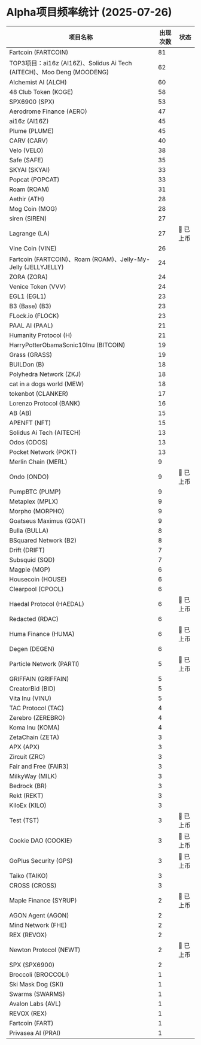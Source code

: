 # Alpha项目频率统计 (2025-07-26)

| 项目名称 | 出现次数 | 状态 |
| --- | --- | --- |
| Fartcoin (FARTCOIN) | 81 |  |
| TOP3项目：ai16z (AI16Z)、Solidus Ai Tech (AITECH)、Moo Deng (MOODENG) | 62 |  |
| Alchemist AI (ALCH) | 60 |  |
| 48 Club Token (KOGE) | 58 |  |
| SPX6900 (SPX) | 53 |  |
| Aerodrome Finance (AERO) | 47 |  |
| ai16z (AI16Z) | 45 |  |
| Plume (PLUME) | 45 |  |
| CARV (CARV) | 40 |  |
| Velo (VELO) | 38 |  |
| Safe (SAFE) | 35 |  |
| SKYAI (SKYAI) | 33 |  |
| Popcat (POPCAT) | 33 |  |
| Roam (ROAM) | 31 |  |
| Aethir (ATH) | 28 |  |
| Mog Coin (MOG) | 28 |  |
| siren (SIREN) | 27 |  |
| Lagrange (LA) | 27 | 🔔 已上币 |
| Vine Coin (VINE) | 26 |  |
| Fartcoin (FARTCOIN)、Roam (ROAM)、Jelly-My-Jelly (JELLYJELLY) | 24 |  |
| ZORA (ZORA) | 24 |  |
| Venice Token (VVV) | 24 |  |
| EGL1 (EGL1) | 23 |  |
| B3 (Base) (B3) | 23 |  |
| FLock.io (FLOCK) | 23 |  |
| PAAL AI (PAAL) | 21 |  |
| Humanity Protocol (H) | 21 |  |
| HarryPotterObamaSonic10Inu (BITCOIN) | 19 |  |
| Grass (GRASS) | 19 |  |
| BUILDon (B) | 18 |  |
| Polyhedra Network (ZKJ) | 18 |  |
| cat in a dogs world (MEW) | 18 |  |
| tokenbot (CLANKER) | 17 |  |
| Lorenzo Protocol (BANK) | 16 |  |
| AB (AB) | 15 |  |
| APENFT (NFT) | 15 |  |
| Solidus Ai Tech (AITECH) | 13 |  |
| Odos (ODOS) | 13 |  |
| Pocket Network (POKT) | 13 |  |
| Merlin Chain (MERL) | 9 |  |
| Ondo (ONDO) | 9 | 🔔 已上币 |
| PumpBTC (PUMP) | 9 |  |
| Metaplex (MPLX) | 9 |  |
| Morpho (MORPHO) | 9 |  |
| Goatseus Maximus (GOAT) | 9 |  |
| Bulla (BULLA) | 8 |  |
| BSquared Network (B2) | 8 |  |
| Drift (DRIFT) | 7 |  |
| Subsquid (SQD) | 7 |  |
| Magpie (MGP) | 6 |  |
| Housecoin (HOUSE) | 6 |  |
| Clearpool (CPOOL) | 6 |  |
| Haedal Protocol (HAEDAL) | 6 | 🔔 已上币 |
| Redacted (RDAC) | 6 |  |
| Huma Finance (HUMA) | 6 | 🔔 已上币 |
| Degen (DEGEN) | 6 |  |
| Particle Network (PARTI) | 5 | 🔔 已上币 |
| GRIFFAIN (GRIFFAIN) | 5 |  |
| CreatorBid (BID) | 5 |  |
| Vita Inu (VINU) | 5 |  |
| TAC Protocol (TAC) | 4 |  |
| Zerebro (ZEREBRO) | 4 |  |
| Koma Inu (KOMA) | 4 |  |
| ZetaChain (ZETA) | 3 |  |
| APX (APX) | 3 |  |
| Zircuit (ZRC) | 3 |  |
| Fair and Free (FAIR3) | 3 |  |
| MilkyWay (MILK) | 3 |  |
| Bedrock (BR) | 3 |  |
| Rekt (REKT) | 3 |  |
| KiloEx (KILO) | 3 |  |
| Test (TST) | 3 | 🔔 已上币 |
| Cookie DAO (COOKIE) | 3 | 🔔 已上币 |
| GoPlus Security (GPS) | 3 | 🔔 已上币 |
| Taiko (TAIKO) | 3 |  |
| CROSS (CROSS) | 3 |  |
| Maple Finance (SYRUP) | 2 | 🔔 已上币 |
| AGON Agent (AGON) | 2 |  |
| Mind Network (FHE) | 2 |  |
| REX (REVOX) | 2 |  |
| Newton Protocol (NEWT) | 2 | 🔔 已上币 |
| SPX (SPX6900) | 2 |  |
| Broccoli (BROCCOLI) | 1 |  |
| Ski Mask Dog (SKI) | 1 |  |
| Swarms (SWARMS) | 1 |  |
| Avalon Labs (AVL) | 1 |  |
| REVOX (REX) | 1 |  |
| Fartcoin (FART) | 1 |  |
| Privasea AI (PRAI) | 1 |  |

